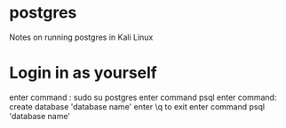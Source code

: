 # postgres
Notes on running postgres in Kali Linux

# Login in as yourself
enter command : sudo su postgres
enter command psql
enter command: create database 'database name'
enter \q to exit
enter command psql 'database name'
